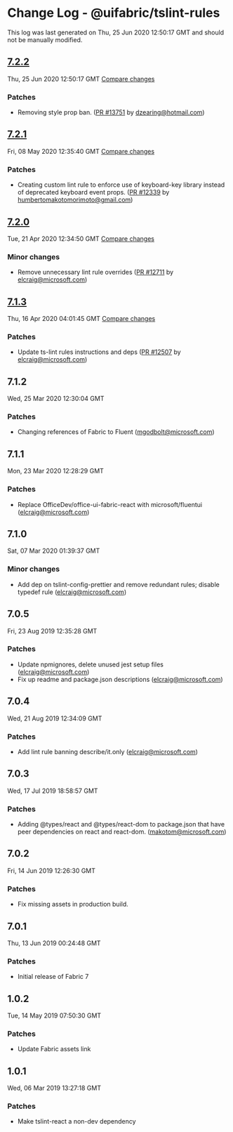 # Change Log - @uifabric/tslint-rules

This log was last generated on Thu, 25 Jun 2020 12:50:17 GMT and should not be manually modified.

<!-- Start content -->

## [7.2.2](https://github.com/microsoft/fluentui/tree/@uifabric/tslint-rules_v7.2.2)

Thu, 25 Jun 2020 12:50:17 GMT 
[Compare changes](https://github.com/microsoft/fluentui/compare/@uifabric/tslint-rules_v7.2.1..@uifabric/tslint-rules_v7.2.2)

### Patches

- Removing style prop ban. ([PR #13751](https://github.com/microsoft/fluentui/pull/13751) by dzearing@hotmail.com)

## [7.2.1](https://github.com/microsoft/fluentui/tree/@uifabric/tslint-rules_v7.2.1)

Fri, 08 May 2020 12:35:40 GMT 
[Compare changes](https://github.com/microsoft/fluentui/compare/@uifabric/tslint-rules_v7.2.0..@uifabric/tslint-rules_v7.2.1)

### Patches

- Creating custom lint rule to enforce use of keyboard-key library instead of deprecated keyboard event props. ([PR #12339](https://github.com/microsoft/fluentui/pull/12339) by humbertomakotomorimoto@gmail.com)

## [7.2.0](https://github.com/microsoft/fluentui/tree/@uifabric/tslint-rules_v7.2.0)

Tue, 21 Apr 2020 12:34:50 GMT 
[Compare changes](https://github.com/microsoft/fluentui/compare/@uifabric/tslint-rules_v7.1.3..@uifabric/tslint-rules_v7.2.0)

### Minor changes

- Remove unnecessary lint rule overrides ([PR #12711](https://github.com/microsoft/fluentui/pull/12711) by elcraig@microsoft.com)

## [7.1.3](https://github.com/microsoft/fluentui/tree/@uifabric/tslint-rules_v7.1.3)

Thu, 16 Apr 2020 04:01:45 GMT 
[Compare changes](https://github.com/microsoft/fluentui/compare/@uifabric/tslint-rules_v7.1.2..@uifabric/tslint-rules_v7.1.3)

### Patches

- Update ts-lint rules instructions and deps ([PR #12507](https://github.com/microsoft/fluentui/pull/12507) by elcraig@microsoft.com)

## 7.1.2
Wed, 25 Mar 2020 12:30:04 GMT

### Patches

- Changing references of Fabric to Fluent (mgodbolt@microsoft.com)
## 7.1.1
Mon, 23 Mar 2020 12:28:29 GMT

### Patches

- Replace OfficeDev/office-ui-fabric-react with microsoft/fluentui (elcraig@microsoft.com)
## 7.1.0
Sat, 07 Mar 2020 01:39:37 GMT

### Minor changes

- Add dep on tslint-config-prettier and remove redundant rules; disable typedef rule (elcraig@microsoft.com)
## 7.0.5
Fri, 23 Aug 2019 12:35:28 GMT

### Patches

- Update npmignores, delete unused jest setup files (elcraig@microsoft.com)
- Fix up readme and package.json descriptions (elcraig@microsoft.com)

## 7.0.4
Wed, 21 Aug 2019 12:34:09 GMT

### Patches

- Add lint rule banning describe/it.only (elcraig@microsoft.com)

## 7.0.3
Wed, 17 Jul 2019 18:58:57 GMT

### Patches

- Adding @types/react and @types/react-dom to package.json that have peer dependencies on react and react-dom. (makotom@microsoft.com)

## 7.0.2
Fri, 14 Jun 2019 12:26:30 GMT

### Patches

- Fix missing assets in production build.

## 7.0.1
Thu, 13 Jun 2019 00:24:48 GMT

### Patches

- Initial release of Fabric 7

## 1.0.2
Tue, 14 May 2019 07:50:30 GMT

### Patches

- Update Fabric assets link

## 1.0.1
Wed, 06 Mar 2019 13:27:18 GMT

### Patches

- Make tslint-react a non-dev dependency
